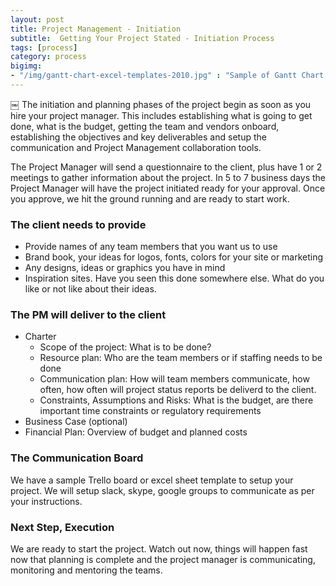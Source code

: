 ```yaml
---
layout: post
title: Project Management - Initiation
subtitle:  Getting Your Project Stated - Initiation Process
tags: [process]
category: process
bigimg:
- "/img/gantt-chart-excel-templates-2010.jpg" : "Sample of Gantt Chart Template"
---
```

￼
The initiation and planning phases
of the project begin as soon as you hire your project manager.   This includes establishing what is going to get done, what is the budget, getting the team and 
vendors onboard, establishing the objectives and key deliverables and setup the communication and Project Management  collaboration tools.  

The Project Manager will send a questionnaire to the client, plus have 1 or 2 meetings to gather information about the project.    In 5 to 7 business days the Project Manager will have the project initiated ready for your approval.  Once you approve, we hit the ground running and are ready to start work.

### The client needs to provide

* Provide names of any team members that you want us to use
* Brand book, your ideas for logos, fonts, colors for your site or marketing
* Any designs, ideas or graphics you have in mind
* Inspiration sites.  Have you seen this done somewhere else.  What do you like or not like about their ideas.

### The PM will deliver to the client

* Charter
  * Scope of the project:  What is to be done?
  * Resource plan:  Who are the team members or if staffing needs to be done
  * Communication plan:   How will team members communicate, how often, how often will project status reports be deliverd to the client.
  * Constraints, Assumptions and Risks:  What is the budget, are there important time constraints or regulatory requirements
* Business Case (optional)
* Financial Plan:  Overview of budget and planned costs

### The Communication Board

We have a sample Trello board or excel sheet template to setup your project.   We will setup slack, skype, google groups to communicate as per your instructions.  

### Next Step, Execution
  
We are ready to start the project.  Watch out now, things will happen fast now that planning is complete and the 
project manager is communicating, monitoring and mentoring the teams. 
